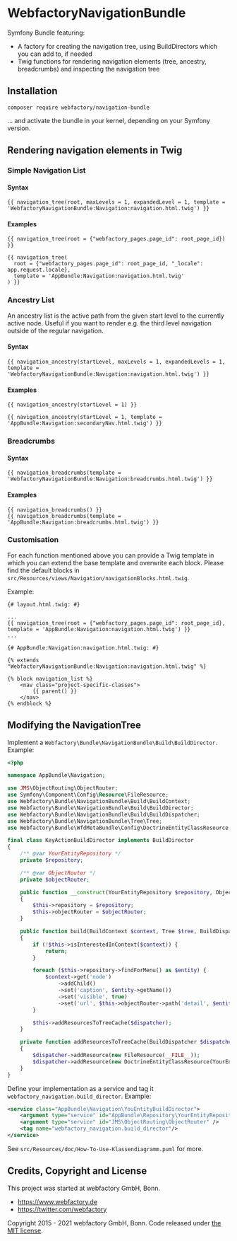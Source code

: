 WebfactoryNavigationBundle
==========================

Symfony Bundle featuring:

- A factory for creating the navigation tree, using BuildDirectors which you can add to, if needed
- Twig functions for rendering navigation elements (tree, ancestry, breadcrumbs) and inspecting the navigation tree


Installation
------------

    composer require webfactory/navigation-bundle 

... and activate the bundle in your kernel, depending on your Symfony version.


Rendering navigation elements in Twig
-------------------------------------

### Simple Navigation List

#### Syntax

    {{ navigation_tree(root, maxLevels = 1, expandedLevel = 1, template = 'WebfactoryNavigationBundle:Navigation:navigation.html.twig') }}

#### Examples
    
    {{ navigation_tree(root = {"webfactory_pages.page_id": root_page_id}) }}
    
    {{ navigation_tree(
      root = {"webfactory_pages.page_id": root_page_id, "_locale": app.request.locale},
      template = 'AppBundle:Navigation:navigation.html.twig'
    ) }}

### Ancestry List

An ancestry list is the active path from the given start level to the currently active node. Useful if you want to render
e.g. the third level navigation outside of the regular navigation.

#### Syntax
    {{ navigation_ancestry(startLevel, maxLevels = 1, expandedLevels = 1, template = 'WebfactoryNavigationBundle:Navigation:navigation.html.twig') }}

#### Examples

    {{ navigation_ancestry(startLevel = 1) }}
    
    {{ navigation_ancestry(startLevel = 1, template = 'AppBundle:Navigation:secondaryNav.html.twig') }}

### Breadcrumbs

#### Syntax

    {{ navigation_breadcrumbs(template = 'WebfactoryNavigationBundle:Navigation:breadcrumbs.html.twig') }}

#### Examples

    {{ navigation_breadcrumbs() }}
    {{ navigation_breadcrumbs(template = 'AppBundle:Navigation:breadcrumbs.html.twig') }}

### Customisation

For each function mentioned above you can provide a Twig template in which you can extend the base template and
overwrite each block. Please find the default blocks in `src/Resources/views/Navigation/navigationBlocks.html.twig`.

Example:

```twig
{# layout.html.twig: #}

...
{{ navigation_tree(root = {"webfactory_pages.page_id": root_page_id}, template = 'AppBundle:Navigation:navigation.html.twig') }}
...
```

```twig
{# AppBundle:Navigation:navigation.html.twig: #}

{% extends "WebfactoryNavigationBundle:Navigation:navigation.html.twig" %}

{% block navigation_list %}
    <nav class="project-specific-classes">
        {{ parent() }}
    </nav>
{% endblock %}
```    


Modifying the NavigationTree
----------------------------

Implement a `Webfactory\Bundle\NavigationBundle\Build\BuildDirector`. Example:

```php
<?php

namespace AppBundle\Navigation;

use JMS\ObjectRouting\ObjectRouter;
use Symfony\Component\Config\Resource\FileResource;
use Webfactory\Bundle\NavigationBundle\Build\BuildContext;
use Webfactory\Bundle\NavigationBundle\Build\BuildDirector;
use Webfactory\Bundle\NavigationBundle\Build\BuildDispatcher;
use Webfactory\Bundle\NavigationBundle\Tree\Tree;
use Webfactory\Bundle\WfdMetaBundle\Config\DoctrineEntityClassResource;

final class KeyActionBuildDirector implements BuildDirector
{
    /** @var YourEntityRepository */
    private $repository;

    /** @var ObjectRouter */
    private $objectRouter;

    public function __construct(YourEntityRepository $repository, ObjectRouter $objectRouter)
    {
        $this->repository = $repository;
        $this->objectRouter = $objectRouter;
    }

    public function build(BuildContext $context, Tree $tree, BuildDispatcher $dispatcher): void
    {
        if (!$this->isInterestedInContext($context)) {
            return;
        }

        foreach ($this->repository->findForMenu() as $entity) {
            $context->get('node')
                ->addChild()
                ->set('caption', $entity->getName())
                ->set('visible', true)
                ->set('url', $this->objectRouter->path('detail', $entity));
        }

        $this->addResourcesToTreeCache($dispatcher);
    }

    private function addResourcesToTreeCache(BuildDispatcher $dispatcher): void
    {
        $dispatcher->addResource(new FileResource(__FILE__));
        $dispatcher->addResource(new DoctrineEntityClassResource(YourEntity::class));
    }
}
```

Define your implementation as a service and tag it `webfactory_navigation.build_director`. Example:

```xml
<service class="AppBundle\Navigation\YouEntityBuildDirector">
    <argument type="service" id="AppBundle\Repository\YourEntityRepository" />
    <argument type="service" id="JMS\ObjectRouting\ObjectRouter" />
    <tag name="webfactory_navigation.build_director"/>
</service>
```

See `src/Resources/doc/How-To-Use-Klassendiagramm.puml` for more.


Credits, Copyright and License
------------------------------

This project was started at webfactory GmbH, Bonn.

- <https://www.webfactory.de>
- <https://twitter.com/webfactory>

Copyright 2015 - 2021 webfactory GmbH, Bonn. Code released under [the MIT license](LICENSE).
